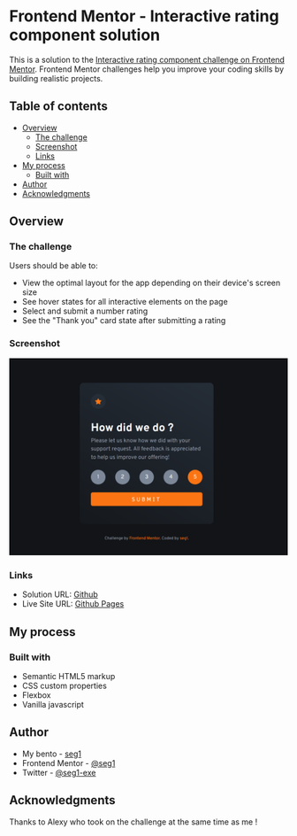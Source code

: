 # Frontend Mentor - Interactive rating component solution

This is a solution to the [Interactive rating component challenge on Frontend Mentor](https://www.frontendmentor.io/challenges/interactive-rating-component-koxpeBUmI). Frontend Mentor challenges help you improve your coding skills by building realistic projects. 

## Table of contents

- [Overview](#overview)
  - [The challenge](#the-challenge)
  - [Screenshot](#screenshot)
  - [Links](#links)
- [My process](#my-process)
  - [Built with](#built-with)
- [Author](#author)
- [Acknowledgments](#acknowledgments)

## Overview

### The challenge

Users should be able to:

- View the optimal layout for the app depending on their device's screen size
- See hover states for all interactive elements on the page
- Select and submit a number rating
- See the "Thank you" card state after submitting a rating

### Screenshot

![](./screenshot.png)

### Links

- Solution URL: [Github](https://github.com/seg1-exe/rating-component)
- Live Site URL: [Github Pages](https://seg1-exe.github.io/rating-component/)

## My process

### Built with

- Semantic HTML5 markup
- CSS custom properties
- Flexbox
- Vanilla javascript

## Author

- My bento - [seg1](https://bento.me/seg1)
- Frontend Mentor - [@seg1](https://www.frontendmentor.io/profile/rutabagarre)
- Twitter - [@seg1-exe](https://www.twitter.com/seg1-exe)

## Acknowledgments

Thanks to Alexy who took on the challenge at the same time as me !
